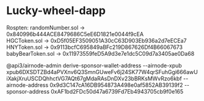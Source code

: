 # Lucky-wheel-dapp 
Rospten:
randomNumber.sol -> 0x840996b444ACE8479686C5eE6D1821e0044f9cEA <br />
HGCToken.sol -> 0xD5f05EF3509051A30cC63D903Eb936a2d7eECEa7 <br />
HNYToken.sol -> 0x9113bcfC695849aBFc219D867626Df4B66067673 <br />
babyBearToken.sol -> 0x11973559feD5A9d3e7e1dc5C09d7a3405ae0Da68 <br />




@api3/airnode-admin derive-sponsor-wallet-address --airnode-xpub xpub6DXSDTZBd4aPVXnv6Q3SmnGUweFv6j24SK77W4qrSFuhGgi666awUiXakjXruUSCDQhhctVG7AQt67gMdaRAsDnDXv23bBRKsMWvRzo6kbf --airnode-address 0x9d3C147cA16DB954873A498e0af5852AB39139f2 --sponsor-address 0xAF1bd2FDc50d47a6739Fd7Eb4943705cb9f0e165
